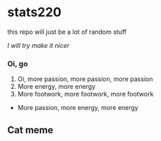 # stats220
this repo will just be a lot of random stuff

*I will try make it nicer*

### Oi, go
1. Oi, more passion, more passion, more passion
2. More energy, more energy
3. More footwork, more footwork, more footwork
* More passion, more energy, more energy



## **Cat meme**
